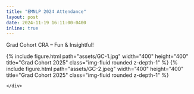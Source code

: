 ```yaml
---
title: "EMNLP 2024 Attendance"
layout: post
date: 2024-11-19 16:11:00-0400
inline: true
---
```

Grad Cohort CRA – Fun & Insightful!
<div class="row">
    <div class="col-sm mt-3 mt-md-0">
        {% include figure.html path="assets/GC-1.jpg" width="400" height="400" title="Grad Cohort 2025" class="img-fluid rounded z-depth-1" %}
        {% include figure.html path="assets/GC-2.jpeg" width="400" height="400" title="Grad Cohort 2025" class="img-fluid rounded z-depth-1" %}

    </div>
</div>
